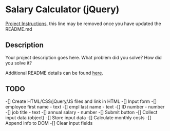 # Salary Calculator (jQuery)

[Project Instructions](./INSTRUCTIONS.md), this line may be removed once you have updated the README.md

## Description

Your project description goes here. What problem did you solve? How did you solve it?

Additional README details can be found [here](https://github.com/PrimeAcademy/readme-template/blob/master/README.md).

## TODO

-[] Create HTML/CSS/jQuery/JS files and link in HTML
-[] Input form
-[] employee first name - text
-[] empl last name - text
-[] ID number - number
-[] job title - text
-[] annual salary - number
-[] Submit button
-[] Collect input data (object)
-[] Store input data
-[] Calculate monthly costs
-[] Append info to DOM
-[] Clear input fields
